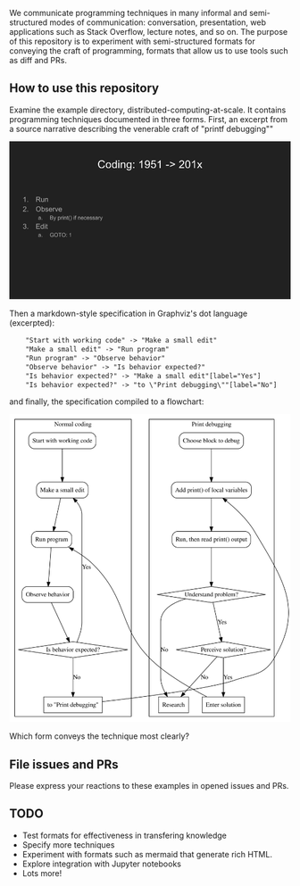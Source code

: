 We communicate programming techniques in many informal and semi-structured modes of communication: conversation, presentation, web applications such as Stack Overflow, lecture notes, and so on. The purpose of this repository is to experiment with semi-structured formats for conveying the craft of programming, formats that allow us to use tools such as diff and PRs.

How to use this repository
--------------------------
Examine the example directory, distributed-computing-at-scale. It contains programming techniques documented in three forms. First, an excerpt from a source narrative describing the venerable craft of "printf debugging""

![printf debugging on a slide](https://github.com/SamPenrose/decision-tree-coding/raw/master/narrative-example.png "Advice on slide")

Then a markdown-style specification in Graphviz's dot language (excerpted):

```
    "Start with working code" -> "Make a small edit"
    "Make a small edit" -> "Run program"
    "Run program" -> "Observe behavior"
    "Observe behavior" -> "Is behavior expected?"
    "Is behavior expected?" -> "Make a small edit"[label="Yes"]
    "Is behavior expected?" -> "to \"Print debugging\""[label="No"]
```

and finally, the specification compiled to a flowchart:

![Flowchart](https://github.com/SamPenrose/decision-tree-coding/raw/master/distributed-computing-at-scale/svg/normal.svg "Flowchart")

Which form conveys the technique most clearly?

File issues and PRs
-------------------
Please express your reactions to these examples in opened issues and PRs.

TODO
----
* Test formats for effectiveness in transfering knowledge
* Specify more techniques
* Experiment with formats such as mermaid that generate rich HTML.
* Explore integration with Jupyter notebooks
* Lots more!